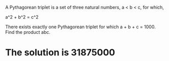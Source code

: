 A Pythagorean triplet is a set of three natural numbers, a < b < c, for which,

a^2 + b^2 = c^2

There exists exactly one Pythagorean triplet for which a + b + c = 1000.
Find the product abc.

# The solution is 31875000

